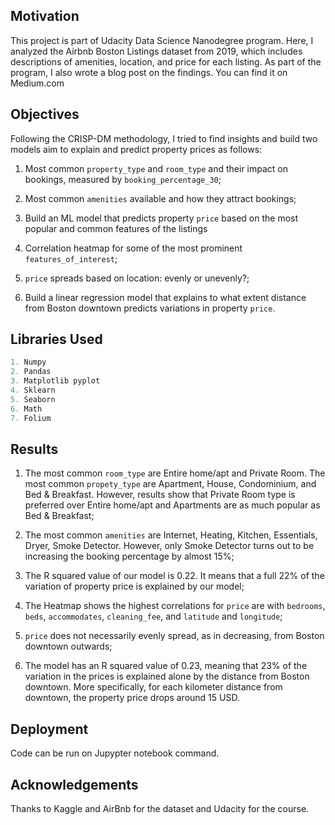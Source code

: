 



## Motivation

This project is part of Udacity Data Science Nanodegree program. Here, I analyzed the Airbnb Boston Listings dataset from 2019, which includes descriptions of amenities, location, and price for each listing. As part of the program, I also wrote a blog post on the findings. You can find it on Medium.com

## Objectives

Following the CRISP-DM methodology, I tried to find insights and build two models aim to explain and predict property prices as follows:

1. Most common `property_type` and `room_type` and their impact on bookings, measured by `booking_percentage_30`;

2. Most common `amenities` available and how they attract bookings;  

3. Build an ML model that predicts property `price` based on the most popular and common features of the listings

4. Correlation heatmap for some of the most prominent `features_of_interest`;

5. `price` spreads based on location: evenly or unevenly?; 

6. Build a linear regression model that explains to what extent distance from Boston downtown predicts variations in property `price`.


## Libraries Used

```python
1. Numpy
2. Pandas
3. Matplotlib pyplot
4. Sklearn
5. Seaborn
6. Math
7. Folium
```
## Results 

1. The most common `room_type` are Entire home/apt and Private Room.  The most common `propety_type` are Apartment, House, Condominium,
and Bed & Breakfast. However, results show that Private Room type is preferred over Entire home/apt and Apartments are as much popular as Bed & Breakfast;

2. The most common `amenities` are Internet, Heating, Kitchen, Essentials, Dryer, Smoke Detector. However, only Smoke Detector turns out to be increasing the booking percentage by almost 15%;

3. The R squared value of our model is 0.22. It means that a full 22% of the variation of property price is explained by our model;

4. The Heatmap shows the highest correlations  for `price` are with `bedrooms`, `beds`, `accommodates`, `cleaning_fee`, and `latitude` and `longitude`; 

5. `price` does not necessarily evenly spread, as in decreasing, from Boston downtown outwards;

6. The model has an R squared value of 0.23, meaning that 23% of the variation in the prices is explained alone by the distance from Boston downtown. More specifically, for each kilometer distance from downtown, the property price drops around 15 USD. 






## Deployment
Code can be run on Jupypter notebook command.

## Acknowledgements
Thanks to Kaggle and AirBnb for the dataset and Udacity for the course.
